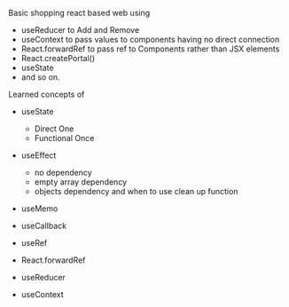 Basic shopping react based web using
- useReducer to Add and Remove
- useContext to pass values to components having no direct connection
- React.forwardRef to pass ref to Components rather than JSX elements
- React.createPortal()
- useState
- and so on. 

Learned concepts of

- useState

  - Direct One
  - Functional Once

- useEffect

  - no dependency
  - empty array dependency
  - objects dependency and when to use clean up function

- useMemo
- useCallback
- useRef
- React.forwardRef
- useReducer
- useContext
